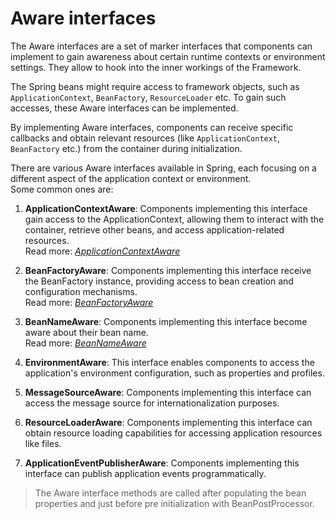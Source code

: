 # Aware interfaces

The Aware interfaces are a set of marker interfaces that components can implement to gain awareness about certain runtime contexts 
or environment settings. 
They allow to hook into the inner workings of the Framework.

The Spring beans might require access to framework objects, such as `ApplicationContext`, `BeanFactory`, `ResourceLoader` etc.
To gain such accesses, these Aware interfaces can be implemented.

By implementing Aware interfaces, components can receive specific callbacks and obtain relevant resources (like `ApplicationContext`, `BeanFactory` etc.) from the container during initialization.

There are various Aware interfaces available in Spring, each focusing on a different aspect of the application context or environment. <br>
Some common ones are:

1. **ApplicationContextAware**: Components implementing this interface gain access to the ApplicationContext, allowing them to interact with the container, retrieve other beans, and access application-related resources.<br>
    Read more: [_ApplicationContextAware_](./applicationContextAware/README.md)

2. **BeanFactoryAware**: Components implementing this interface receive the BeanFactory instance, providing access to bean creation and configuration mechanisms.<br>
    Read more: [_BeanFactoryAware_](./beanFactoryAware/README.md)

3. **BeanNameAware**: Components implementing this interface become aware about their bean name.<br>
    Read more: [_BeanNameAware_](./beanNameAware/README.md)
4. **EnvironmentAware**: This interface enables components to access the application's environment configuration, such as properties and profiles.

5. **MessageSourceAware**: Components implementing this interface can access the message source for internationalization purposes.

6. **ResourceLoaderAware**: Components implementing this interface can obtain resource loading capabilities for accessing application resources like files.

7. **ApplicationEventPublisherAware**: Components implementing this interface can publish application events programmatically.


>The Aware interface methods are called after populating the bean properties and just before pre initialization with BeanPostProcessor.

